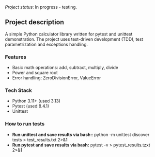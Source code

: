 _Project status_: In progress - testing.


## **Project description**
A simple Python calculator library written for pytest and unittest demonstration.
The project uses test-driven development (TDD), test parametrization and exceptions handling.


### Features
- Basic math operations: add, subtract, multiply, divide
- Power and square root
- Error handling: ZeroDivisionError, ValueError

### Tech Stack
- Python 3.11+ (used 3.13)
- Pytest (used 8.4.1)
- Unittest

### How to run tests
- **Run unittest and save results via bash:**: python -m unittest discover tests > test_results.txt 2>&1
- **Run pytest and save results via bash:** pytest -v > pytest_results.tzxt 2>&1